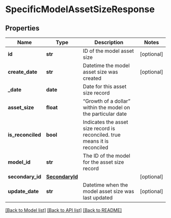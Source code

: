 # SpecificModelAssetSizeResponse

## Properties
Name | Type | Description | Notes
------------ | ------------- | ------------- | -------------
**id** | **str** | ID of the model asset size | [optional] 
**create_date** | **str** | Datetime the model asset size was created | [optional] 
**_date** | **date** | Date for this asset size record | 
**asset_size** | **float** | “Growth of a dollar” within the model on the particular date | 
**is_reconciled** | **bool** | Indicates the asset size record is reconciled. true means it is reconciled | 
**model_id** | **str** | The ID of the model for the asset size record | 
**secondary_id** | [**SecondaryId**](SecondaryId.md) |  | [optional] 
**update_date** | **str** | Datetime when the model asset size was last updated | [optional] 

[[Back to Model list]](../README.md#documentation-for-models) [[Back to API list]](../README.md#documentation-for-api-endpoints) [[Back to README]](../README.md)


